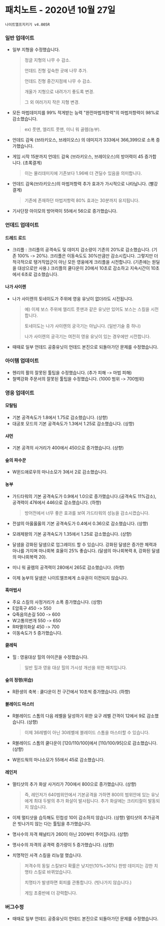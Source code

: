 # 패치노트 - 2020년 10월 27일

```
나이트엘프지키기 v4.005R
```


### 일반 업데이트

- 일부 지형을 수정했습니다.

  > 정글 지형의 나무 수 감소.
  >
  > 언데드 진형 깊숙한 곳에 나무 추가.
  >
  > 언데드 진형 중간지점에 나무 수 감소.
  >
  > 개울가 지형으로 내려가기 좋도록 변경.
  >
  > 그 외 여러가지 작은 지형 변경.

- 모든 마법데미지를 99% 적게받는 능력 "완전마법저항력"의 마법저항력이 98%로 감소했습니다.

  > ex) 풋맨, 엘리트 풋맨, 미니 워 골렘(농부).
  
- 언데드 감옥 (브라키오스, 브레이오스) 의 데미지가 333에서 366,399으로 소폭 증가했습니다.

- 게임 시작 15분까지 언데드 감옥 (브라키오스, 브레이오스)의 방어력이 45 증가합니다. (초록결계)

  > 이는 물리데미지에 기존보다 1.96배 더 견딜수 있음을 의미합니다.

- 언데드 감옥(브라키오스)의 마법저항력 추가 효과가 가시적으로 나타납니다. (빨강결계)

  > 기존에 존재하던 마법저항력 80% 효과는 30분까지 유지됩니다.

- 기사단장 아이모의 방어력이 55에서 56으로 증가했습니다.
### 언데드 업데이트
#### 드레드 로드
- 크리플 : 크리플의 공격속도 및 데미지 감소량이 기존의 20%로 감소했습니다. (기존 100% -> 20%). 크리플은 이동속도도 30%만큼만 감소시킵니다. 그렇지만 더 적극적으로 탱거직업군이 아닌 모든 영웅에게 크리플을 시전합니다. (기존에는 원딜을 대상으로만 사용.) 크리플의 쿨다운이 20에서 10초로 감소하고 지속시간이 10초에서 6초로 감소했습니다.
#### 나가 사이렌
- 나가 사이렌의 토네이도가 주위에 영웅 유닛이 없더라도 시전됩니다.

  > 예) 이제 보스 주위에 엘리트 풋맨과 같은 유닛만 있어도 보스는 스킬을 시전합니다.
  >
  > 토네이도는 나가 사이렌의 궁극기는 아닙니다. (일반기술 중 하나)
  >
  > 나가 사이렌의 궁극기는 여전히 영웅 유닛이 있는 경우에만 시전합니다.

- 때때로 일부 언데드 공중유닛이 언데드 본진으로 되돌아가던 문제를 수정했습니다.

### 아이템 업데이트
- 헨리의 활의 잘못된 툴팁을 수정했습니다. (추가 피해 -> 마법 피해)
- 철벽강화 주문서의 잘못된 툴팁을 수정했습니다. (1000 범위 -> 700범위)


### 영웅 업데이트

#### 모탈팀
- 기본 공격속도가 1.8에서 1.75로 감소했습니다. (상향)
- 대공포 모드의 기본 공격속도가 1.3에서 1.25로 감소했습니다. (상향)
#### 샤먼
- 기본 공격의 사거리가 400에서 450으로 증가했습니다. (상향)
#### 숲의 파수꾼
- W윈드애로우의 마나소모가 3에서 2로 감소했습니다.
#### 농부
- 가드타워의 기본 공격속도가 0.9에서 1.0으로 증가했습니다.(공격속도 11%감소), 공격력이 476에서 446으로 감소했습니다. (하향)

  > 방어전에서 너무 좋은 효과를 보여 가드타워의 성능을 감소시켰습니다.

- 전설의 아옳옳옳의 기본 공격속도가 0.4에서 0.36으로 감소했습니다. (상향)

- 모래제왕의 기본 공격속도가 1.35에서 1.25로 감소했습니다. (상향)

- 달샘을 강화된 달샘으로 업그레이드 할 수 있습니다. 강화된 달샘은 증가한 체력과 마나를 가지며 마나회복 효율이 25% 좋습니다. (달샘의 마나회복력 8, 강화된 달샘의 마나회복력 20).

- 미니 워 골렘의 공격력이 280에서 265로 감소했습니다. (하향)

- 이제 농부의 달샘은 나이트엘프에게 소유권이 이전되지 않습니다.
#### 흑마법사
- 주요 스킬의 사정거리가 소폭 증가했습니다. (상향)
- E암흑구 450 -> 550
- Q죽음의손길 500 -> 600
- W고통의번개 550 -> 650
- R파멸의화살 450 -> 700
- 이동속도가 5 증가했습니다.
#### 클레릭
- 힐 : 영웅대상 힐의 아이콘을 수정했습니다.
  
  > 일반 힐과 영웅 대상 힐의 가시성 개선을 위한 패치입니다.
#### 숲의 정령(위습)
- R환생의 축복 : 쿨다운이 전 구간에서 10초씩 증가했습니다. (하향)
#### 블레이드 마스터
- R블레이드 스톰의 다음 레벨을 달성하기 위한 요구 레벨 간격이 12에서 9로 감소했습니다. (상향)
  
  > 이제 36레벨이 아닌 30레벨에 블레이드 스톰을 마스터할 수 있습니다.
  
- R블레이드 스톰의 쿨다운이  [120/110/100]에서 [110/100/95]으로 감소했습니다. (상향)
- W윈드웍의 마나소모가 55에서 45로 감소했습니다.
#### 레인저
- 멀티샷의 추가 화살 사거리가 700에서 800으로 증가했습니다. (상향)

  > 즉, 레인저가 640범위안에서 기본공격을 가하면 800의 범위안에 있는 유닛에게 최대 두발의 추가 화살이 발사됩니다. 추가 화살에는 크리티컬이 발동되지 않습니다.

- 이제 멀티샷을 습득해도 민첩성 10이 감소하지 않습니다. (상향) 멀티샷의 추가공격은 빗나가지 않는 다는 툴팁을 추가했습니다.

- 명사수의 자격 패널티가 260이 아닌 200부터 주어집니다. (상향)

- 명사수의 자격의 공격력 증가량이 5 증가했습니다. (상향)

- 치명적인 사격 스킬을 리뉴얼 했습니다.

  > 저격수의 동일 스킬보다 확률은 낮지만(10%<30%) 한방 데미지는 강한 치명타 스킬로 바뀌었습니다. 
  >
  > 치명타가 발생하면 회피를 관통합니다. (빗나가지 않습니다.)
  >
  > 게임 초중반에 더 강력합니다.

### 버그수정
- 때때로 일부 언데드 공중유닛이 언데드 본진으로 되돌아가던 문제를 수정했습니다.



